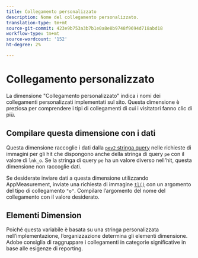 ```yaml
---
title: Collegamento personalizzato
description: Nome del collegamento personalizzato.
translation-type: tm+mt
source-git-commit: 423e9b753a3b7b1e0a8e8b9748f9694d718abd18
workflow-type: tm+mt
source-wordcount: '152'
ht-degree: 2%

---
```



# Collegamento personalizzato

La dimensione &quot;Collegamento personalizzato&quot; indica i nomi dei collegamenti personalizzati implementati sul sito. Questa dimensione è preziosa per comprendere i tipi di collegamenti di cui i visitatori fanno clic di più.

## Compilare questa dimensione con i dati

Questa dimensione raccoglie i dati dalla [`pev2` stringa query](/help/implement/validate/query-parameters.md) nelle richieste di immagini per gli hit che dispongono anche della stringa di query `pe` con il valore di `lnk_o`. Se la stringa di query `pe` ha un valore diverso nell&#39;hit, questa dimensione non raccoglie dati.

Se desiderate inviare dati a questa dimensione utilizzando AppMeasurement, inviate una richiesta di immagine [`tl()`](/help/implement/vars/functions/tl-method.md) con un argomento del tipo di collegamento `"o"`. Compilare l’argomento del nome del collegamento con il valore desiderato.

## Elementi Dimension

Poiché questa variabile è basata su una stringa personalizzata nell’implementazione, l’organizzazione determina gli elementi dimensione.  Adobe consiglia di raggruppare i collegamenti in categorie significative in base alle esigenze di reporting.
